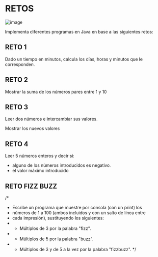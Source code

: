 # RETOS 

![image](https://github.com/profeMelola/Programacion-03-2023-24/assets/91023374/31792ba2-4e63-49d6-b91b-0e00f7dd09a6)


Implementa diferentes programas en Java en base a las siguientes retos:

## RETO 1

Dado un tiempo en minutos, calcula los días, horas y minutos que le corresponden.

## RETO 2

Mostrar la suma de los números pares entre 1 y 10

## RETO 3

Leer dos números e intercambiar sus valores.

Mostrar los nuevos valores

## RETO 4

Leer 5 números enteros y decir si:

- alguno de los números introducidos es negativo.
- el valor máximo introducido

## RETO FIZZ BUZZ

/*
 * Escribe un programa que muestre por consola (con un print) los
 * números de 1 a 100 (ambos incluidos y con un salto de línea entre
 * cada impresión), sustituyendo los siguientes:
 * - Múltiplos de 3 por la palabra "fizz".
 * - Múltiplos de 5 por la palabra "buzz".
 * - Múltiplos de 3 y de 5 a la vez por la palabra "fizzbuzz".
 */



